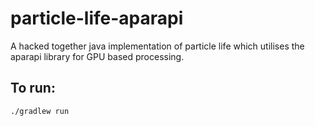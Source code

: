 # particle-life-aparapi

A hacked together java implementation of particle life which utilises the aparapi library for GPU based processing. 

## To run:

`./gradlew run`
